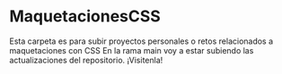 # MaquetacionesCSS

Esta carpeta es para subir proyectos personales o retos relacionados a maquetaciones con CSS
En la rama main voy a estar subiendo las actualizaciones del repositorio. ¡Visitenla!



